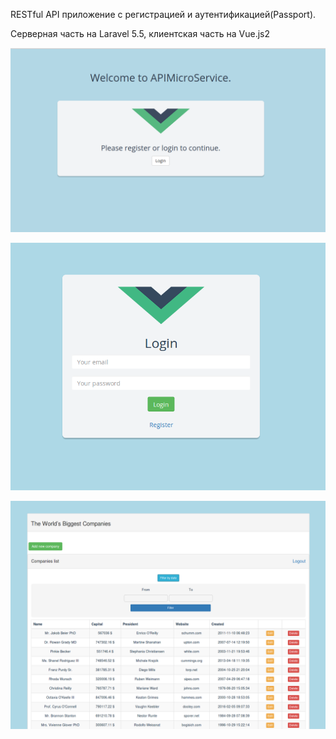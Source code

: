 RESTful API приложение с регистрацией и аутентификацией(Passport). 

Серверная часть на  Laravel 5.5, клиентская часть на Vue.js2 

![Иллюстрация к проекту](screen1.png)

   ![Иллюстрация к проекту](screen2.png)

![Иллюстрация к проекту](screen3.png)
